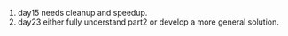 1. day15 needs cleanup and speedup.
1. day23 either fully understand part2 or develop a more general solution.
